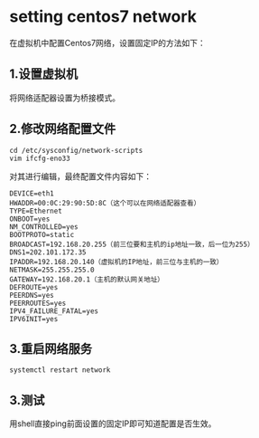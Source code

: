 # setting centos7 network
在虚拟机中配置Centos7网络，设置固定IP的方法如下：

## 1.设置虚拟机
将网络适配器设置为桥接模式。

## 2.修改网络配置文件
```
cd /etc/sysconfig/network-scripts
vim ifcfg-eno33
```
对其进行编辑，最终配置文件内容如下：

```
DEVICE=eth1
HWADDR=00:0C:29:90:5D:8C（这个可以在网络适配器查看）
TYPE=Ethernet
ONBOOT=yes
NM_CONTROLLED=yes
BOOTPROTO=static
BROADCAST=192.168.20.255（前三位要和主机的ip地址一致，后一位为255）
DNS1=202.101.172.35
IPADDR=192.168.20.140（虚拟机的IP地址，前三位与主机的一致）
NETMASK=255.255.255.0
GATEWAY=192.168.20.1（主机的默认网关地址）
DEFROUTE=yes
PEERDNS=yes
PEERROUTES=yes
IPV4_FAILURE_FATAL=yes
IPV6INIT=yes
```
## 3.重启网络服务
```
systemctl restart network
```
## 3.测试
用shell直接ping前面设置的固定IP即可知道配置是否生效。
